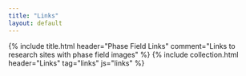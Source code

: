 ```yaml
---
title: "Links"
layout: default
---
```


{% include title.html header="Phase Field Links" comment="Links to research sites with phase field images" %}
{% include collection.html header="Links" tag="links" js="links" %}
